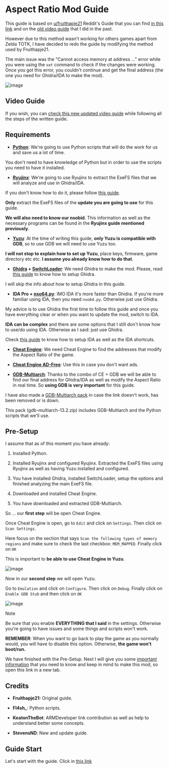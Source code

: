 # Aspect Ratio Mod Guide

This guide is based on [u/fruithapje21](https://www.reddit.com/user/fruithapje21/) Reddit's  Guide that you can find [in this link](https://www.reddit.com/r/totkmods/comments/149lpz5/a_guide_on_how_to_create_asmpatches_for_nintendo/) and on the [old video guide](https://youtu.be/_lzU1HAasjo?si=TsgxtTBitjAoiCn1) that I did in the past.

However due to this method wasn't working for others games apart from Zelda TOTK, I have decided to redo the guide by modifying the method used by Fruithapje21.

The main issue was the "Cannot access memory at address ..." error while you were using the `set` command to check if the changes were working. Once you got this error, you couldn't continue and get the final address (the one you need for Ghidra/IDA to make the mod).

![image](https://i.imgur.com/e4ojT4l.png)

## Video Guide

If you wish, you can [check this new updated video guide](https://youtu.be/yV85AgYlE5c?si=7mA8F0ejHxNBmbds) while following all the steps of the written guide. 

## Requirements

- **[Python](https://www.python.org/downloads/)**: We're going to use Python scripts that will do the work for us and save us a lot of time. 

You don't need to have knowledge of Python but in order to use the scripts you need to have it installed.

- **[Ryujinx](https://ryujinx.org/download)**: We're going to use Ryujinx to extract the ExeFS files that we will analyze and use in Ghidra/IDA. 

If you don't know how to do it, please follow [this guide](https://github.com/StevensND/ghidra-port-mods-guide/blob/main/Ghidra/RyujinxSteps.md). 

**Only** extract the ExeFS files of the **update you are going to use** for this guide.

**We will also need to know our nsobid**. This information as well as the necessary programs can be found in the **Ryujinx guide mentioned previously**.

- **[Yuzu](https://yuzu-emu.org/downloads/#windows)**: At the time of writing this guide, **only Yuzu is compatible with GDB**, so to use GDB we will need to use Yuzu too.

**I will not stop to explain how to set up Yuzu**, place keys, firmware, game directory etc etc. **I assume you already know how to do that**.

- **[Ghidra](https://github.com/NationalSecurityAgency/ghidra/releases) + [SwitchLoader](https://github.com/StevensND/Ghidra-Switch-Loader/releases)**: We need Ghidra to make the mod. Please, read [this guide](https://github.com/StevensND/ghidra-port-mods-guide/blob/main/Ghidra/SetupGhidra.md) to know how to setup Ghidra. 

I will skip the info about how to setup Ghidra in this guide.

- **IDA Pro + [nxo64.py](https://github.com/reswitched/loaders/blob/master/nxo64.py)**: IMO IDA it's more faster than Ghidra. If you're more familiar using IDA, then you need `nxo64.py`. Otherwise just use Ghidra.

My advice is to use Ghidra the first time to follow this guide and once you have everything clear or when you want to update the mod, switch to IDA. 

**IDA can be complex** and there are some options that I still don't know how to use/do using IDA. Otherwise as I said: just use Ghidra.

Check [this guide](https://github.com/StevensND/ghidra-port-mods-guide/tree/main/IDA/Setup) to know how to setup IDA as well as the IDA shortcuts.

- **[Cheat Engine](https://www.cheatengine.org/)**: We need Cheat Engine to find the addresses that modify the Aspect Ratio of the game.

- **[Cheat Engine AD-Free](https://www.reddit.com/user/ChucksFeedAndSeed/comments/12usdd5/cheat_engine_75_adfree_installer/)**: Use this in case you don't want ads.

- **[GDB-Multiarch](https://static.grumpycoder.net/pixel/gdb-multiarch-windows/)**: Thanks to the combo of CE + GDB we will be able to find our final address for Ghidra/IDA as well as modify the Aspect Ratio in real time. So **using GDB is very important** for this guide.

I have also made a [GDB-Multiarch pack](https://github.com/StevensND/ghidra-port-mods-guide/tree/main/Aspect%20Ratio%20Mod%20Guide/Files%20Required) in case the link doesn't work, has been removed or is down. 

This pack (gdb-multiarch-13.2.zip) includes GDB-Multiarch and the Python scripts that we'll use.

## Pre-Setup

I assume that as of this moment you have already:

1. Installed Python.

2. Installed Ryujinx and configured Ryujinx. Extracted the ExeFS files using Ryujinx as well as having Yuzu installed and configured.

3. You have installed Ghidra, installed SwitchLoader, setup the options and finished analyzing the main ExeFS file.

4. Downloaded and installed Cheat Engine.

5. You have downloaded and extracted GDB-Multiarch.

So ... our **first step** will be open Cheat Engine.

Once Cheat Engine is open, go to `Edit` and click on `Settings`. Then click on `Scan Settings`.

Here focus on the section that says `Scan the following types of memory regions` and make sure to check the last checkbox: `MEM_MAPPED`. Finally click on `OK`

This is important to **be able to use Cheat Engine in Yuzu**.

![image](https://i.imgur.com/0uBe6Ue.png)

Now in our **second step** we will open Yuzu. 

Go to `Emulation` and click on `Configure`. Then click on `Debug`. Finally click on `Enable GDB Stub` and then click on `OK`

![image](https://i.imgur.com/LcUWQ1V.png)

> [!NOTE]
Be sure that you enable **EVERYTHING that I said** in the settings. Otherwise you're going to have issues and some things and scripts won't work.

**REMEMBER**: When you want to go back to play the game as you normally would, you will have to disable this option. Otherwise, **the game won't boot/run.**

We have finished with the Pre-Setup. Next I will give you some [important information](https://github.com/StevensND/ghidra-port-mods-guide/tree/main/Aspect%20Ratio%20Mod%20Guide/Info) that you need to know and keep in mind to make this mod, so open this link in a new tab.

## Credits

- **Fruithapje21:** Original guide.

- **Fl4sh_**: Python scripts.

- **KeatonTheBot**: ARMDeveloper link contribution as well as help to understand better some concepts.

- **StevensND**: New and update guide.

## Guide Start

Let's start with the guide. Click in [this link](https://github.com/StevensND/ghidra-port-mods-guide/blob/main/Aspect%20Ratio%20Mod%20Guide/Steps/Finding%20CE%20Values.md)
